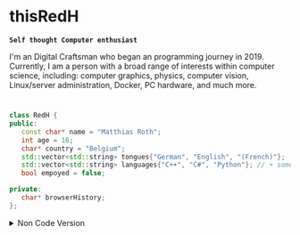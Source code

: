# thisRedH

**`Self thought Computer enthusiast`**

I'm an Digital Craftsman who began an programming journey in 2019.\
Currently, I am a person with a broad range of interests within computer science, including: computer graphics, physics, computer vision, Linux/server administration, Docker, PC hardware, and much more.
#
```cpp
class RedH {
public:
   const char* name = "Matthias Roth";
   int age = 16;
   char* country = "Belgium";
   std::vector<std::string> tongues{"German", "English", "(French)"};
   std::vector<std::string> languages{"C++", "C#", "Python"}; // + some that im a newbie at
   bool empoyed = false;

private:
   char* browserHistory;
};
```

<details><summary>Non Code Version</summary>
	Name: Matthias Roth<br>
	Age: 16<br>
	Country: Belgium<br>
	Tongues: German, English, (French)<br>
	Programming Languages: C++, C#, Python, (...)